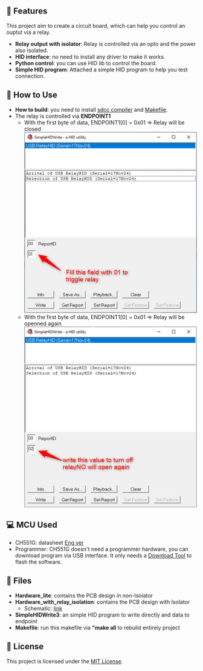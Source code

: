 ## 🚀 Features

This project aim to create a circuit board, which can help you control an ouptut via a relay.
- **Relay output with isolator**: Relay is controlled via an opto and the power also isolated.
- **HID interface**: no need to install any driver to make it works.
- **Python control**: you can use HID lib to control the board.
- **Simple HID program**: Attached a simple HID program to help you test connection.

## 📝 How to Use
- **How to build**: you need to install [sdcc compiler](https://sourceforge.net/projects/sdcc/files/) and <a href="https://gnuwin32.sourceforge.net/packages/make.htm" target="_blank">Makefile</a>.
- The relay is controlled via **ENDPOINT1**
  + With the first byte of data, ENDPOINT1[0] = 0x01 => Relay will be closed
    ![on](image/on.png)
  + With the first byte of data, ENDPOINT1[0] = 0x01 => Relay will be openned again
    ![off](image/off.png)
 
## 💻 MCU Used
- CH551G: datasheet [Eng ver](https://akizukidenshi.com/goodsaffix/CH552.pdf)
- Programmer: CH551G doesn't need a programmer hardware, you can download program via USB interface. It only needs a [Download Tool](https://www.wch-ic.com/downloads/WCHISPTool_Setup_exe.html) to flash the software.

## 📄 Files
- **Hardware_lite**: contains the PCB design in non-Isolator
- **Hardware_with_relay_isolation**: contains the PCB design with Isolator
     - Schematic: [link](https://github.com/AnhGeek/USB_Relay_HID/blob/main/Hardware_with_relay_isolation/Schematic_Usb-relay_2024-11-26.pdf)
- **SimpleHIDWrite3**: an simple HID program to write directly and data to endpoint
- **Makefile**: run this makefile via **"make all** to rebuild entirely project

## 📄 License

This project is licensed under the [MIT License](LICENSE).
